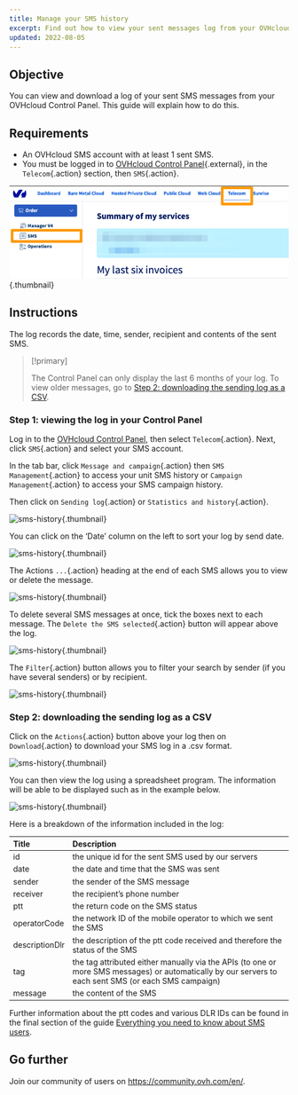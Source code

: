 ```yaml
---
title: Manage your SMS history
excerpt: Find out how to view your sent messages log from your OVHcloud account
updated: 2022-08-05
---
```


## Objective
You can view and download a log of your sent SMS messages from your OVHcloud Control Panel. This guide will explain how to do this.

## Requirements

- An OVHcloud SMS account with at least 1 sent SMS.
- You must be logged in to [OVHcloud Control Panel](https://www.ovh.com/auth/?action=gotomanager&from=https://www.ovh.co.uk/&ovhSubsidiary=GB){.external}, in the `Telecom`{.action} section, then `SMS`{.action}.

![SMS Control Panel](/pages/assets/screens/control_panel/product-selection/telecom/tpl-telecom-03-en-sms.png){.thumbnail}

## Instructions

The log records the date, time, sender, recipient and contents of the sent SMS.

> [!primary]
>
> The Control Panel can only display the last 6 months of your log. To view older messages, go to [Step 2: downloading the sending log as a CSV](#csv).
>

### Step 1: viewing the log in your Control Panel

Log in to the [OVHcloud Control Panel](https://www.ovh.com/auth/?action=gotomanager&from=https://www.ovh.co.uk/&ovhSubsidiary=GB), then select `Telecom`{.action}. Next, click `SMS`{.action} and select your SMS account.

In the tab bar, click `Message and campaign`{.action} then `SMS Management`{.action} to access your unit SMS history or `Campaign Management`{.action} to access your SMS campaign history.

Then click on `Sending log`{.action} or `Statistics and history`{.action}.

![sms-history](images/smshistory1.png){.thumbnail}

You can click on the ‘Date’ column on the left to sort your log by send date.

![sms-history](images/smshistory2.png){.thumbnail}

The Actions `...`{.action} heading at the end of each SMS allows you to view or delete the message.

![sms-history](images/smshistory3.png){.thumbnail}

To delete several SMS messages at once, tick the boxes next to each message. The `Delete the SMS selected`{.action} button will appear above the log.

![sms-history](images/smshistory4.png){.thumbnail}
 
The `Filter`{.action} button allows you to filter your search by sender (if you have several senders) or by recipient.

![sms-history](images/smshistory5.png){.thumbnail}
 
### Step 2: downloading the sending log as a CSV <a name="csv"></a>
 
Click on the `Actions`{.action} button above your log then on `Download`{.action} to download your SMS log in a .csv format. 
 
![sms-history](images/smshistory6.png){.thumbnail}
 
You can then view the log using a spreadsheet program. The information will be able to be displayed such as in the example below.

![sms-history](images/smshistory7.png){.thumbnail}

Here is a breakdown of the information included in the log:

|  Title  |  Description  |
|  :-----          |  :-----          |
|  id |  the unique id for the sent SMS used by our servers |
|  date | the date and time that the SMS was sent  |
|  sender |  the sender of the SMS message |
|  receiver |  the recipient’s phone number |
|  ptt |  the return code on the SMS status |
|  operatorCode |  the network ID of the mobile operator to which we sent the SMS |
|  descriptionDlr |  the description of the ptt code received and therefore the status of the SMS |
|  tag |  the tag attributed either manually via the APIs (to one or more SMS messages) or automatically by our servers to each sent SMS (or each SMS campaign) |
|  message |  the content of the SMS |

Further information about the ptt codes and various DLR IDs can be found in the final section of the guide [Everything you need to know about SMS users](/pages/web_cloud/messaging/sms/tout_savoir_sur_les_utilisateurs_sms#step-5-specify-a-callback-url).
 
## Go further

Join our community of users on <https://community.ovh.com/en/>.
